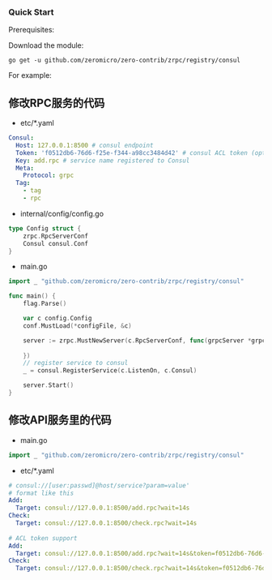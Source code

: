 ### Quick Start

Prerequisites:

Download the module:

```console
go get -u github.com/zeromicro/zero-contrib/zrpc/registry/consul
```

For example:

## 修改RPC服务的代码

- etc/\*.yaml

```yaml
Consul:
  Host: 127.0.0.1:8500 # consul endpoint
  Token: 'f0512db6-76d6-f25e-f344-a98cc3484d42' # consul ACL token (optional)
  Key: add.rpc # service name registered to Consul
  Meta:
    Protocol: grpc
  Tag:
    - tag
    - rpc
```

- internal/config/config.go

```go
type Config struct {
	zrpc.RpcServerConf
	Consul consul.Conf
}
```

- main.go

```go
import _ "github.com/zeromicro/zero-contrib/zrpc/registry/consul"

func main() {
	flag.Parse()

	var c config.Config
	conf.MustLoad(*configFile, &c)

	server := zrpc.MustNewServer(c.RpcServerConf, func(grpcServer *grpc.Server) {
	
	})
 	// register service to consul
	_ = consul.RegisterService(c.ListenOn, c.Consul)

	server.Start()
}
```

## 修改API服务里的代码

- main.go

```go
import _ "github.com/zeromicro/zero-contrib/zrpc/registry/consul"
```

- etc/\*.yaml

```yaml
# consul://[user:passwd]@host/service?param=value'
# format like this
Add:
  Target: consul://127.0.0.1:8500/add.rpc?wait=14s
Check:
  Target: consul://127.0.0.1:8500/check.rpc?wait=14s
  
# ACL token support
Add:
  Target: consul://127.0.0.1:8500/add.rpc?wait=14s&token=f0512db6-76d6-f25e-f344-a98cc3484d42
Check:
  Target: consul://127.0.0.1:8500/check.rpc?wait=14s&token=f0512db6-76d6-f25e-f344-a98cc3484d42
```
